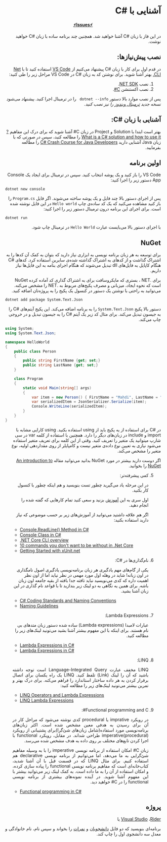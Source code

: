 <div dir="rtl" align='right'>

#  آشنایی با #C

<div align='center'>

**[⚡Issues⚡](./issue-template.md)**
</div>

در این فاز با زبان #C آشنا خواهید شد. همچنین چند برنامه ساده با زبان #C خواهید نوشت.

## نصب پیش‌نیازها:

در قدم اول برای کار با زبان #C پیشنهاد می‌کنیم از [VS Code]() استفاده کنید تا با  [Net CLI.](https://docs.microsoft.com/en-us/dotnet/core/tools/) بهتر آشنا شوید.
برای نوشتن کد به زبان #C در VS Code مراحل زیر را طی کنید:
1. نصب [NET SDK](https://dotnet.microsoft.com/en-us/download).
2. نصب اکستنشن [C#](https://marketplace.visualstudio.com/items?itemName=ms-dotnettools.csharp).

پس از نصب موارد بالا دستور ```dotnet --info ``` را در ترمینال اجرا کنید.
*پیشنهاد می‌شود نسخه جدید [ترمینال ویندوز](https://github.com/microsoft/terminal/releases) را نیز نصب کنید.*

## آشنایی با زبان #C:

بهتر است ابتدا با Solution و Project  در زبان C# آشنا شوید که برای درک این مفاهیم [?What is a C# solution and how to use it](https://stackoverflow.com/a/40400159/7498797) را مطالعه کنید، سپس در صورتی که با زبان Java آشنایی دارید [C# Crash Course for Java Developers](https://nerdparadise.com/programming/csharpforjavadevs) را مطالعه بفرمایید.

## اولین برنامه
   
VS Code را باز کنید و یک پوشه انتخاب کنید.  سپس در ترمینال برای ایجاد یک Console App دستور زیر را اجرا کنید:
<div dir="ltr" align='justify'>

`dotnet new console`
</div>

پس از اجرای دستور بالا چند فایل و یک پوشه ساخته می‌شوند. اگر فایل `Program.cs` را باز کنید مشاهده می‌کنید که یک کد ساده‌ی چاپ `Hello world` در این فایل نوشته شده است. برای اجرای این برنامه درون ترمینال دستور زیر را اجرا کنید:

<div dir="ltr" align='justify'>

`dotnet run`
</div>

با اجرای دستور بالا می‌بایست عبارت `Hello World` در ترمینال چاپ شود.

## NuGet

برای توسعه به هر زبان برنامه نویسی به ابزاری  نیاز دارید که بتوان به کمک آن کدها را به اشتراک گذاشت و از کدهای به اشتراک گذاشته شده‌ی سایرین استفاده کرد.
کدهای #C هنگام کاپایل به فایل‌های dll تبدیل می‌شوند که هنگام اجرای بنامه به این فایل‌ها نیاز داریم.

برای .NET ، بستری که مایکروسافت برای به اشتراک گذاری کد آماده کرده NuGet است که نحوه ایجاد، میزبانی و مصرف پکیج‌های مربوط به .NET را مشخص می‌کنه.
می‌توانید به راحتی با نوشتن یک دستور در کنسول یک پکیج را به پروژه‌‌تان اضافه کنید.

<div dir="ltr" align='justify'>

`dotnet add package System.Text.Json`

</div>

دستور بالا پکیج `System.Text.Json` را به برنامه اضافه می‌کند. این پکیج آیتم‌های #C را به جیسون تبدیل می‌کند. برای مثال کد زیر یک آیتم #C را به جیسون تبدیل و در خروجی چاپ می‌کند.

<div dir="ltr" align='justify'>

```C#
using System;
using System.Text.Json;

namespace HelloWorld
{
    public class Person
    {
        public string FirstName {get; set;}
        public string LastName {get; set;}
    }

    class Program
    {
        static void Main(string[] args)
        {
            var item = new Person() { FirstName = "Mahdi", LastName = "Malverdi"};
            var serializedItem = JsonSerializer.Serialize(item);
            Console.WriteLine(serializedItem);
        }
    }
}
```

</div>

در #C برای استفاده از یه پکیج باید از using استفاده بکنید. using کارایی مشابه با import و include در زبان‌های دیگر را دارد.
همچنین با استفاده از کلمه var در سی شارپ میتوانید یک متغیر را تعریف کنید. وقتی از این کلمه برای تعریف متغیر استفاده می‌شود نیازی به تعیین نوع داده‌ی متغیر نیست و کامپایلر از روی مقداردهی اولیه، نوع متغیر را مشخص می‌کند.

اگر دوست دارید بیشتر در مورد NuGet بدانید می‌توانید مقاله [An introduction to NuGet](https://docs.microsoft.com/en-us/nuget/what-is-nuget) را بخوانید.

5.  کمی پیشرفته‌تر:

    در این مرحله یاد می‌گیرید چطور تست بنویسید و هم اینکه چطور با کنسول کار بکنید.

    اول سری به این [آموزش](https://softchris.github.io/pages/dotnet-core.html#creating-a-solution) بزنید و سعی کنید تمام کارهایی که گفته شده را انجام دهید.

    اگر هم علاقه داشتید می‌توانید از آموزش‌های زیر بر حسب موضوعی که نیاز دارید استفاده بکنید:

    <div dir="ltr" align='justify'>

    - [Console.ReadLine() Method in C#](<https://www.geeksforgeeks.org/console-readline-method-in-c-sharp/#:~:text=Console.-,ReadLine()%20Method%20in%20C%23,user%20presses%20the%20Enter%20key.>)
    - [Console Class in C#](https://www.geeksforgeeks.org/console-class-in-c-sharp/#:~:text=Weekday%20in%20C%23-,Console%20Class%20in%20C%23,output%20from%20the%20computer%20end.)
    - [.NET Core CLI overview](https://docs.microsoft.com/en-us/dotnet/core/tools/)
    - [10 commands you don't want to be without in .Net Core](https://softchris.github.io/pages/dotnet-10-commands.html#_4-dotnet-run)
    - [Getting Started with xUnit.net](https://xunit.net/docs/getting-started/netcore/cmdline)

    </div>

6.  نام‌گذاری‌ها در #C:

    یکی از گام‌های مهم یادگیری هر زبان برنامه‌نویسی یادگیری اصول نامگذاری در اون زبانه! شاید در وهله اول مورد مهمی در نظر نیاید اما از اون نظر اهمیت داره که کدی می‌نویسید نباید تافته جدا بافته از بقیه جامعه اون زبان باشه. برای همین یه نگاهی به دو لینک زیر بندازید تا با قواعد نام گذاری در این زبان آشنا بشید.

    <div dir="ltr" align='justify'>

    - [C# Coding Standards and Naming Conventions](https://github.com/ktaranov/naming-convention/blob/master/C%23%20Coding%20Standards%20and%20Naming%20Conventions.md)
    - [Naming Guidelines](https://docs.microsoft.com/en-us/dotnet/standard/design-guidelines/naming-guidelines)

    </div>

7.  Lambda Expressions:

    عبارات لامبدا (Lambda expressions) ساده شده دستور زبان متدهای بی نام هستند.
    برای اینکه با این مفهوم بیشتر آشنا بشید می‌تونید لینک‌های زیر را مطالعه کنید.

    <div dir="ltr" align='justify'>

    - [Lambda Expressions in C#](https://www.geeksforgeeks.org/lambda-expressions-in-c-sharp/)
    - [Lambda Expressions in C#](https://www.c-sharpcorner.com/UploadFile/bd6c67/lambda-expressions-in-C-Sharp/)

   </div>

</div>

<div dir="rtl" align='justify'>

8.  LINQ:

    LINQ مخفف عبارت Language-Integrated Query است توجه داشته باشید که آن را لینک (Link) تلفظ کنید. LINQ یک راه یکسان برای اتصال برقرار کردن به هر داده ساختار استاندارد را فراهم می‌کنه.
    برای درک بهتر و تمرین بیشتر می‌تونید لینک‌های زیر را مطالعه کنید:

    <div dir="ltr" align='justify'>

    - [LINQ Operators and Lambda Expressions](https://www.c-sharpcorner.com/UploadFile/babu_2082/linq-operators-and-lambda-expression-syntax-examples/)
    - [LINQ Lambda Expressions](https://www.tutlane.com/tutorial/linq/linq-lambda-expressions)


    </div>
    </div>
    
<div dir="rtl" align='justify'>

9. Functional programming and C#:

   در رویکرد imprative یا procedural کدی نوشته می‌شود که مراحل کار در آن برای رسیدن به هدفی معین مشخص شده است. 
   اکثر زبان‌های برنامه‌نویسی مورد استفاده(شامل زبان‌های شئ‌گرا)برای پشتیبانی از رویکرد imperative(procedural) طراحی شد‌اند.
   در مقابل، رویکرد functional با اجرا کردن تابع‌های مختلف بر روی داده به هدف مشخص شده می‌رسد.
   
   زبان C# امکان استفاده از برنامه نویسی imperative را با به وسیله مفاهیم شئ‌گرایی به ما می‌دهد، اما می‌توانیم از برنامه نویسی declarative هم استفاده کنیم. برای مثال LINQ که در قسمت قبل با آن آشنا شدید، کتاب‌خانه‌ای است که مفاهیم برنامه نویسی functional را پیاده سازی کرده، و امکان استفاده از آن را به ما داده است.
   به کمک لینک زیر می‌توانید بیشتر با این مفهوم آشنا شوید. در آینده نمونه‌های بیشتری از برنامه نویسی functional را در C# خواهید دید.

    <div dir="ltr" align='justify'>

    - [Functional programming in C#](https://dev.to/shimmer/functional-programming-in-c-3h6e)

    </div>

## پروژه

[Visual Studio]("") ،[Rider]("") یا


برنامه‌ای بنویسید که دو فایل [دانشجویان](https://github.com/Star-Academy/codestar-internship/blob/master/Projects/Phase04-CSharp/Students.json) و [نمرات](https://github.com/Star-Academy/codestar-internship/blob/master/Projects/Phase04-CSharp/Scores.json) را بخواند و سپس نام، نام خانوادگی و معدل سه دانشجوی اول را چاپ کند.

</div>
